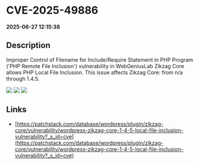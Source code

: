 # CVE-2025-49886

**2025-06-27 12:15:38**

## Description
Improper Control of Filename for Include/Require Statement in PHP Program ('PHP Remote File Inclusion') vulnerability in WebGeniusLab Zikzag Core allows PHP Local File Inclusion. This issue affects Zikzag Core: from n/a through 1.4.5.

![](https://img.shields.io/static/v1?label=Score&message=8.1&color=red)
![](https://img.shields.io/static/v1?label=Severity&message=HIGH&color=red)
![](https://img.shields.io/static/v1?label=CWE&message=RFI&color=green)

## Links
- [https://patchstack.com/database/wordpress/plugin/zikzag-core/vulnerability/wordpress-zikzag-core-1-4-5-local-file-inclusion-vulnerability?_s_id=cve](https://patchstack.com/database/wordpress/plugin/zikzag-core/vulnerability/wordpress-zikzag-core-1-4-5-local-file-inclusion-vulnerability?_s_id=cve)
